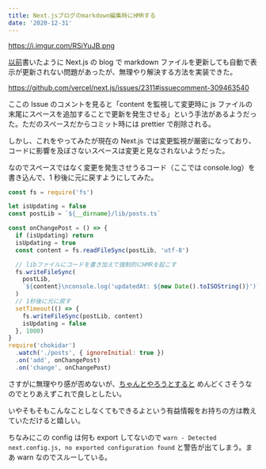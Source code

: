 ```yaml
---
title: Next.jsブログのmarkdown編集時にHMRする
date: '2020-12-31'
---
```


https://i.imgur.com/RSiYuJB.png

[以前](/posts/2020-12-21-blog-building)書いたように Next.js の blog で markdown ファイルを更新しても自動で表示が更新されない問題があったが、無理やり解決する方法を実装できた。

https://github.com/vercel/next.js/issues/2311#issuecomment-309463540

ここの Issue のコメントを見ると「content を監視して変更時に js ファイルの末尾にスペースを追加することで更新を発生させる」という手法があるようだった。ただのスペースだからコミット時には prettier で削除される。

しかし、これをやってみたが現在の Next.js では変更監視が厳密になっており、コードに影響を及ぼさないスペースは変更と見なされないようだった。

なのでスペースではなく変更を発生させうるコード（ここでは console.log）を書き込んで、1 秒後に元に戻すようにしてみた。

```next.config.js
const fs = require('fs')

let isUpdating = false
const postLib = `${__dirname}/lib/posts.ts`

const onChangePost = () => {
  if (isUpdating) return
  isUpdating = true
  const content = fs.readFileSync(postLib, 'utf-8')

  // libファイルにコードを書き加えて強制的にHMRを起こす
  fs.writeFileSync(
    postLib,
    `${content}\nconsole.log('updatedAt: ${new Date().toISOString()}')`
  )
  // 1秒後に元に戻す
  setTimeout(() => {
    fs.writeFileSync(postLib, content)
    isUpdating = false
  }, 1000)
}
require('chokidar')
  .watch('./posts', { ignoreInitial: true })
  .on('add', onChangePost)
  .on('change', onChangePost)
```

さすがに無理やり感が否めないが、[ちゃんとやろうとすると](https://github.com/vercel/next.js/discussions/11419#discussioncomment-187176) めんどくさそうなのでとりあえずこれで良しとしたい。

いやそもそもこんなことしなくてもできるよという有益情報をお持ちの方は教えていただけると嬉しい。

ちなみにこの config は何も export してないので `warn - Detected next.config.js, no exported configuration found` と警告が出てしまう。まあ warn なのでスルーしている。
